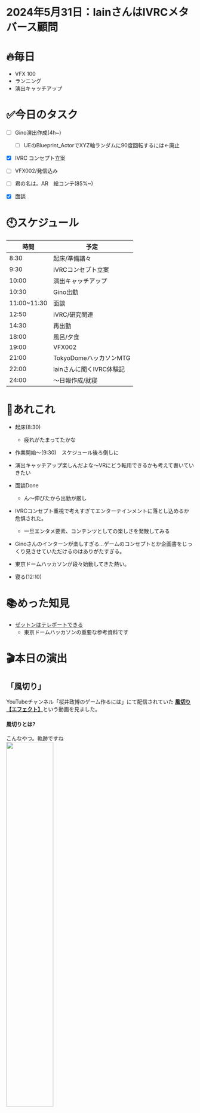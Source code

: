 # 2024年5月31日：lainさんはIVRCメタバース顧問

# 🔥毎日
- VFX 100
- ランニング
- 演出キャッチアップ

# ✅今日のタスク
- [ ] Gino演出作成(4h~)
  - [ ] UEのBlueprint_ActorでXYZ軸ランダムに90度回転するには←廃止
- [x] IVRC コンセプト立案
- [ ] VFX002/発信込み
- [ ] 君の名は。AR　絵コンテ(85%~)
- [x] 面談




# 🕙スケジュール
| 時間 |  予定 |
|----|----|
|8:30|起床/準備諸々|
|9:30|IVRCコンセプト立案|
|10:00|演出キャッチアップ|
|10:30|Gino出勤|
|11:00~11:30|面談|
|12:50|IVRC/研究関連|
|14:30|再出勤|
|18:00|風呂/夕食|
|19:00|VFX002|
|21:00|TokyoDomeハッカソンMTG|
|22:00|lainさんに聞くIVRC体験記|
|24:00|～日報作成/就寝|


# 📌あれこれ
- 起床(8:30)
  - 疲れがたまってたかな
 
- 作業開始～(9:30)　スケジュール後ろ倒しに

- 演出キャッチアップ楽しんだよな～VRにどう転用できるかも考えて書いていきたい

- 面談Done
  - ん～伸びたから出勤が厳し
 
- IVRCコンセプト重視で考えすぎてエンターテインメントに落とし込めるか危惧された。
  - 一旦エンタメ要素、コンテンツとしての楽しさを発散してみる
 
- Ginoさんのインターンが楽しすぎる…ゲームのコンセプトとか企画書をじっくり見させていただけるのはありがたすぎる。

- 東京ドームハッカソンが段々始動してきた熱い。

- 寝る(12:10)
# 📚めった知見
- [ゼットンはテレポートできる](https://ja.wikipedia.org/wiki/%E3%82%BC%E3%83%83%E3%83%88%E3%83%B3)
  - 東京ドームハッカソンの重要な参考資料です
 

# 🎬本日の演出
## 「風切り」
YouTubeチャンネル「桜井政博のゲーム作るには」にて配信されていた
[**風切り 【エフェクト】**](https://youtu.be/SHWhrn5V2b8?si=UOcOVluqPjUk3NVX&t=129)という動画を見ました。
#### 風切りとは?
こんなやつ。軌跡ですね<br>
<img src = "https://github.com/Nats360/Nippo/assets/86301377/7797480e-19c7-4e13-a112-a17c95b2b844" width = 50% >
<img src = "https://github.com/Nats360/Nippo/assets/86301377/80797f59-4854-42bd-a036-8ed86a8d3f46" width = 50% >

この風切りの効果は、刀を振った軌跡をみせて降った手ごたえを与えるだけでなく、使用キャラの特性も見せることが出来る。
- キャラのイメージカラーや刀身に合わせて統一感を出す
- 刀・剣が持つ特殊能力のディテールを表現する
- 鈍器を振るならガタガタなディテールで表現
- スピーディなキャラならブルー調、細め等
    - 等、無限に存在する

- **ここで一つ疑問**

## これらエフェクトはVR上で使えるのか？

コントローラーの振動等フィードバックがない限り、VRも武器を振りかざす手ごたえが欲しいもの。

ただ、どうしても既存ゲーム同様の表現方法だと、板ポリゴン感が否めないような気がする

なので、現状VRで実装されている風切りをキャッチしていく

## タイトル：[Blade & Sorcery](https://store.steampowered.com/app/629730/Blade_and_Sorcery/)
- **切り傷をつける**
<img src = "https://github.com/Nats360/Nippo/assets/86301377/ef02b4ff-6387-4c77-a6bf-7cf69c85647e" width = 50% >

リアルゲームなら血をにじませてもいいし、アニメ調なら刀と統一感があるカラーで切られた跡を表現するのもあり。emissionカラーのほうが手応えありそう。

- **いっそのこと斬撃を飛ばす**

<img src = "https://github.com/Nats360/Nippo/assets/86301377/2ef00584-e720-455e-97c7-c5ce5df329c4" width = 50% >

あえて痕跡を刀に沿わせず、すこし発射気味にしたほうが振った勢いを感じられる印象与えられないか

- **立体的なオーラを見せる(一番好み)**

<img src = "https://github.com/Nats360/Nippo/assets/86301377/c2e9123e-3a8b-4590-82ee-daf2a7640714" width = 50% >

刀からオーラが発生するイメージ。アニメ調ならこれが一押しだが、リアルなら蒸気っぽいなり闘気が見えるような少し抑えた印象にしたい。


## 進捗を魅せていく
- IVRCコンセプト立案
- 出勤
- 最終面接獲得

## やり残し
- ランニング
- VFX002/発信込み
- 君の名は。AR　絵コンテ(85%~)

